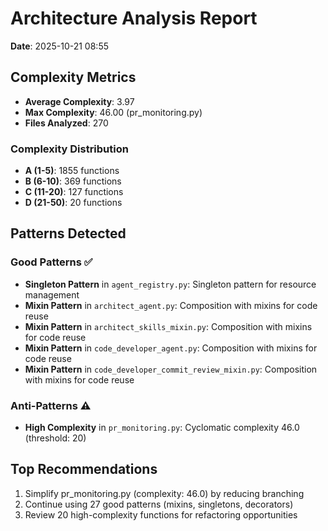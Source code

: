 # Architecture Analysis Report

**Date**: 2025-10-21 08:55

## Complexity Metrics

- **Average Complexity**: 3.97
- **Max Complexity**: 46.00 (pr_monitoring.py)
- **Files Analyzed**: 270

### Complexity Distribution

- **A (1-5)**: 1855 functions
- **B (6-10)**: 369 functions
- **C (11-20)**: 127 functions
- **D (21-50)**: 20 functions

## Patterns Detected

### Good Patterns ✅

- **Singleton Pattern** in `agent_registry.py`: Singleton pattern for resource management
- **Mixin Pattern** in `architect_agent.py`: Composition with mixins for code reuse
- **Mixin Pattern** in `architect_skills_mixin.py`: Composition with mixins for code reuse
- **Mixin Pattern** in `code_developer_agent.py`: Composition with mixins for code reuse
- **Mixin Pattern** in `code_developer_commit_review_mixin.py`: Composition with mixins for code reuse

### Anti-Patterns ⚠️

- **High Complexity** in `pr_monitoring.py`: Cyclomatic complexity 46.0 (threshold: 20)

## Top Recommendations

1. Simplify pr_monitoring.py (complexity: 46.0) by reducing branching
2. Continue using 27 good patterns (mixins, singletons, decorators)
3. Review 20 high-complexity functions for refactoring opportunities
